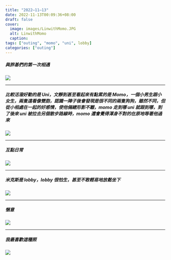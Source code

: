 ```yaml
---
title: "2022—11—13"
date: 2022-11-13T00:09:36+08:00
draft: false
cover:
  image: images/LinwithMomo.JPG
  alt: LinwithMomo
  caption:
tags: ["outing", "momo", "uni", lobby]
categories: ["outing"]
---
```


##### 與胖基們的第一次相遇

![](https://i.imgur.com/5uz7eb3.jpg)

---

##### 比較活潑好動的是 Uni，文靜到甚至看起來有點累的是 Momo，一個小男生跟小女生，兩隻遠看像雙胞，認識一陣子後會發現是很不同的兩隻狗狗，雖然不同，但從小相處在一起的好感情，使他倆總形影不離，momo 走到哪 uni 就跟到哪，到了後來 uni 被拉去另個散步路線時，momo 還會覺得渾身不對的在原地等著他過來

![](https://i.imgur.com/6dlKVzh.jpg)

---

##### 互黏日常

![](https://i.imgur.com/DuX0oXW.png)

---

##### 米克斯是 lobby，lobby 很怕生，甚至不敢輕易地放鬆坐下

![](https://i.imgur.com/XB3eBIG.png)

---

##### 愜意

![](https://i.imgur.com/hqSIpPy.jpg)

---

##### 我最喜歡這種照

![](https://i.imgur.com/8hRXqhs.jpg)
